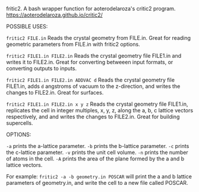 fritic2. A bash wrapper function for aoterodelaroza's critic2 program.
https://aoterodelaroza.github.io/critic2/

POSSIBLE USES:

`fritic2 FILE.in`
  Reads the crystal geometry from FILE.in. Great for reading geometric parameters from FILE.in with fritic2 options.
  
`fritic2 FILE1.in FILE2.in`
  Reads the crystal geometry file FILE1.in and writes it to FILE2.in. Great for converting betweeen input formats, or converting outputs to inputs.
  
`fritic2 FILE1.in FILE2.in ADDVAC d`
  Reads the crystal geometry file FILE1.in, adds `d` angstroms of vacuum to the z-direction, and writes the changes to FILE2.in. Great for surfaces.
  
`fritic2 FILE1.in FILE2.in x y z`
  Reads the crystal geometry file FILE1.in, replicates the cell in integer multiples, x, y, z, along the a, b, c lattice vectors respectively, and and writes the changes to FILE2.in. Great for building supercells.
  

OPTIONS:

`-a`
  prints the a-lattice parameter.
`-b`
  prints the b-lattice parameter.
`-c`
  prints the c-lattice parameter.
`-v`
  prints the unit cell volume.
`-n`
  prints the number of atoms in the cell.
`-A`
  prints the area of the plane formed by the a and b lattice vectors.

For example:
`fritic2 -a -b geometry.in POSCAR` will print the a and b lattice parameters of geometry.in, and write the cell to a new file called POSCAR.
